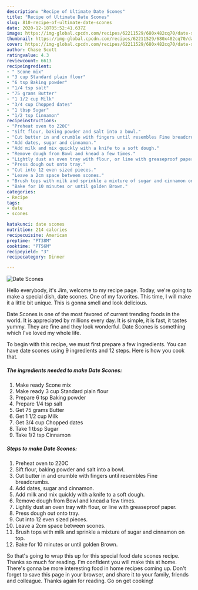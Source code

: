 ```yaml
---
description: "Recipe of Ultimate Date Scones"
title: "Recipe of Ultimate Date Scones"
slug: 810-recipe-of-ultimate-date-scones
date: 2020-12-18T05:52:41.637Z
image: https://img-global.cpcdn.com/recipes/62211529/680x482cq70/date-scones-recipe-main-photo.jpg
thumbnail: https://img-global.cpcdn.com/recipes/62211529/680x482cq70/date-scones-recipe-main-photo.jpg
cover: https://img-global.cpcdn.com/recipes/62211529/680x482cq70/date-scones-recipe-main-photo.jpg
author: Chase Scott
ratingvalue: 4.3
reviewcount: 6613
recipeingredient:
- " Scone mix"
- "3 cup Standard plain flour"
- "6 tsp Baking powder"
- "1/4 tsp salt"
- "75 grams Butter"
- "1 1/2 cup Milk"
- "3/4 cup Chopped dates"
- "1 tbsp Sugar"
- "1/2 tsp Cinnamon"
recipeinstructions:
- "Preheat oven to 220C"
- "Sift flour, baking powder and salt into a bowl."
- "Cut butter in and crumble with fingers until resembles Fine breadcrumbs."
- "Add dates, sugar and cinnamon."
- "Add milk and mix quickly with a knife to a soft dough."
- "Remove dough from Bowl and knead a few times."
- "Lightly dust an oven tray with flour, or line with greaseproof paper."
- "Press dough out onto tray."
- "Cut into 12 even sized pieces."
- "Leave a 2cm space between scones."
- "Brush tops with milk and sprinkle a mixture of sugar and cinnamon on top."
- "Bake for 10 minutes or until golden Brown."
categories:
- Recipe
tags:
- date
- scones

katakunci: date scones 
nutrition: 214 calories
recipecuisine: American
preptime: "PT38M"
cooktime: "PT56M"
recipeyield: "3"
recipecategory: Dinner

---
```



![Date Scones](https://img-global.cpcdn.com/recipes/62211529/680x482cq70/date-scones-recipe-main-photo.jpg)

Hello everybody, it's Jim, welcome to my recipe page. Today, we're going to make a special dish, date scones. One of my favorites. This time, I will make it a little bit unique. This is gonna smell and look delicious.



Date Scones is one of the most favored of current trending foods in the world. It is appreciated by millions every day. It is simple, it is fast, it tastes yummy. They are fine and they look wonderful. Date Scones is something which I've loved my whole life.


To begin with this recipe, we must first prepare a few ingredients. You can have date scones using 9 ingredients and 12 steps. Here is how you cook that.

<!--inarticleads1-->

##### The ingredients needed to make Date Scones:

1. Make ready  Scone mix
1. Make ready 3 cup Standard plain flour
1. Prepare 6 tsp Baking powder
1. Prepare 1/4 tsp salt
1. Get 75 grams Butter
1. Get 1 1/2 cup Milk
1. Get 3/4 cup Chopped dates
1. Take 1 tbsp Sugar
1. Take 1/2 tsp Cinnamon




<!--inarticleads2-->

##### Steps to make Date Scones:

1. Preheat oven to 220C
1. Sift flour, baking powder and salt into a bowl.
1. Cut butter in and crumble with fingers until resembles Fine breadcrumbs.
1. Add dates, sugar and cinnamon.
1. Add milk and mix quickly with a knife to a soft dough.
1. Remove dough from Bowl and knead a few times.
1. Lightly dust an oven tray with flour, or line with greaseproof paper.
1. Press dough out onto tray.
1. Cut into 12 even sized pieces.
1. Leave a 2cm space between scones.
1. Brush tops with milk and sprinkle a mixture of sugar and cinnamon on top.
1. Bake for 10 minutes or until golden Brown.




So that's going to wrap this up for this special food date scones recipe. Thanks so much for reading. I'm confident you will make this at home. There's gonna be more interesting food in home recipes coming up. Don't forget to save this page in your browser, and share it to your family, friends and colleague. Thanks again for reading. Go on get cooking!
